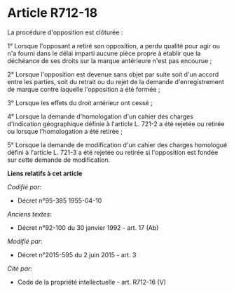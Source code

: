 # Article R712-18

La procédure d'opposition est clôturée : 

1° Lorsque l'opposant a retiré son opposition, a perdu qualité pour agir ou n'a fourni dans le délai imparti aucune pièce
propre à établir que la déchéance de ses droits sur la marque antérieure n'est pas encourue ; 

2° Lorsque l'opposition est devenue sans objet par suite soit d'un accord entre les parties, soit du retrait ou du rejet de
la demande d'enregistrement de marque contre laquelle l'opposition a été formée ; 

3° Lorsque les effets du droit antérieur ont cessé ;

4° Lorsque la demande d'homologation d'un cahier des charges d'indication géographique définie à l'article L. 721-2 a été
rejetée ou retirée ou lorsque l'homologation a été retirée ;

5° Lorsque la demande de modification d'un cahier des charges homologué défini à l'article L. 721-3 a été rejetée ou retirée
si l'opposition est fondée sur cette demande de modification.

**Liens relatifs à cet article**

_Codifié par_:

  - Décret n°95-385 1955-04-10

_Anciens textes_:

  - Décret n°92-100 du 30 janvier 1992 - art. 17 (Ab)

_Modifié par_:

  - Décret n°2015-595 du 2 juin 2015 - art. 3

_Cité par_:

  - Code de la propriété intellectuelle - art. R712-16 (V)
